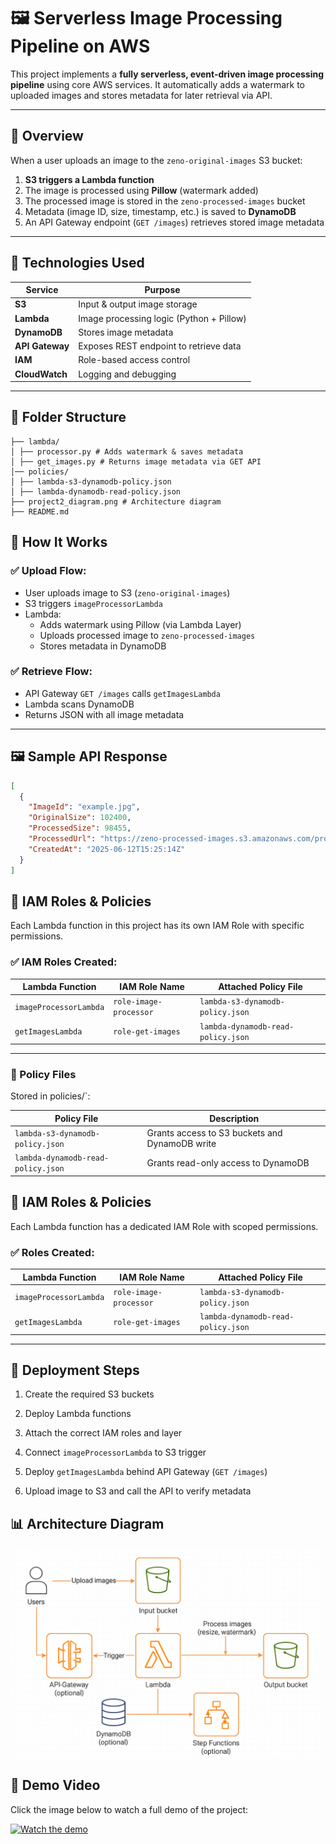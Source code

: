 # 🖼️ Serverless Image Processing Pipeline on AWS

This project implements a **fully serverless, event-driven image processing pipeline** using core AWS services. It automatically adds a watermark to uploaded images and stores metadata for later retrieval via API.

---

## 📌 Overview

When a user uploads an image to the `zeno-original-images` S3 bucket:

1. **S3 triggers a Lambda function**
2. The image is processed using **Pillow** (watermark added)
3. The processed image is stored in the `zeno-processed-images` bucket
4. Metadata (image ID, size, timestamp, etc.) is saved to **DynamoDB**
5. An API Gateway endpoint (`GET /images`) retrieves stored image metadata

---

## 🔧 Technologies Used

| Service         | Purpose                                  |
| --------------- | ---------------------------------------- |
| **S3**          | Input & output image storage             |
| **Lambda**      | Image processing logic (Python + Pillow) |
| **DynamoDB**    | Stores image metadata                    |
| **API Gateway** | Exposes REST endpoint to retrieve data   |
| **IAM**         | Role-based access control                |
| **CloudWatch**  | Logging and debugging                    |

---

## 📁 Folder Structure
```pil
├── lambda/  
│ ├── processor.py # Adds watermark & saves metadata  
│ ├── get_images.py # Returns image metadata via GET API  
│── policies/  
│ ├── lambda-s3-dynamodb-policy.json  
│ ├── lambda-dynamodb-read-policy.json  
├── project2_diagram.png # Architecture diagram  
├── README.md

```





## 🧠 How It Works

### ✅ Upload Flow:
- User uploads image to S3 (`zeno-original-images`)
- S3 triggers `imageProcessorLambda`
- Lambda:
  - Adds watermark using Pillow (via Lambda Layer)
  - Uploads processed image to `zeno-processed-images`
  - Stores metadata in DynamoDB

### ✅ Retrieve Flow:
- API Gateway `GET /images` calls `getImagesLambda`
- Lambda scans DynamoDB
- Returns JSON with all image metadata

---

## 🖼️ Sample API Response

```json
[
  {
    "ImageId": "example.jpg",
    "OriginalSize": 102400,
    "ProcessedSize": 98455,
    "ProcessedUrl": "https://zeno-processed-images.s3.amazonaws.com/processed/example.jpg",
    "CreatedAt": "2025-06-12T15:25:14Z"
  }
]

```


## 🔐 IAM Roles & Policies

Each Lambda function in this project has its own IAM Role with specific permissions.

### ✅ IAM Roles Created:

| Lambda Function        | IAM Role Name              | Attached Policy File                  |
|------------------------|----------------------------|----------------------------------------|
| `imageProcessorLambda` | `role-image-processor`     | `lambda-s3-dynamodb-policy.json`       |
| `getImagesLambda`      | `role-get-images`          | `lambda-dynamodb-read-policy.json`     |

---

### 📂 Policy Files

Stored in  policies/`:

| Policy File                     | Description                                |
|----------------------------------|--------------------------------------------|
| `lambda-s3-dynamodb-policy.json`| Grants access to S3 buckets and DynamoDB write |
| `lambda-dynamodb-read-policy.json`| Grants read-only access to DynamoDB        |
## 🔐 IAM Roles & Policies

Each Lambda function has a dedicated IAM Role with scoped permissions.

### ✅ Roles Created:

| Lambda Function        | IAM Role Name          | Attached Policy File               |
| ---------------------- | ---------------------- | ---------------------------------- |
| `imageProcessorLambda` | `role-image-processor` | `lambda-s3-dynamodb-policy.json`   |
| `getImagesLambda`      | `role-get-images`      | `lambda-dynamodb-read-policy.json` |




-----
## 🚀 Deployment Steps

1. Create the required S3 buckets
    
2. Deploy Lambda functions
    
3. Attach the correct IAM roles and layer
    
4. Connect `imageProcessorLambda` to S3 trigger
    
5. Deploy `getImagesLambda` behind API Gateway (`GET /images`)
    
6. Upload image to S3 and call the API to verify metadata



## 📊 Architecture Diagram


![Architecture](project2_diagram.png)


## 🎥 Demo Video

Click the image below to watch a full demo of the project:

[![Watch the demo](https://img.youtube.com/vi/g5Yg5QN_ctA/hqdefault.jpg)](https://youtu.be/g5Yg5QN_ctA)


